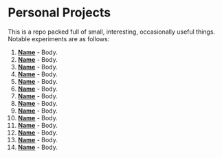 # Personal Projects

This is a repo packed full of small, interesting, occasionally useful things. Notable experiments are as follows:

1. [**Name**](https://ryanfleck.github.io) - Body.
1. [**Name**](https://ryanfleck.github.io) - Body.
1. [**Name**](https://ryanfleck.github.io) - Body.
1. [**Name**](https://ryanfleck.github.io) - Body.
1. [**Name**](https://ryanfleck.github.io) - Body.
1. [**Name**](https://ryanfleck.github.io) - Body.
1. [**Name**](https://ryanfleck.github.io) - Body.
1. [**Name**](https://ryanfleck.github.io) - Body.
1. [**Name**](https://ryanfleck.github.io) - Body.
1. [**Name**](https://ryanfleck.github.io) - Body.
1. [**Name**](https://ryanfleck.github.io) - Body.
1. [**Name**](https://ryanfleck.github.io) - Body.
1. [**Name**](https://ryanfleck.github.io) - Body.
1. [**Name**](https://ryanfleck.github.io) - Body.
